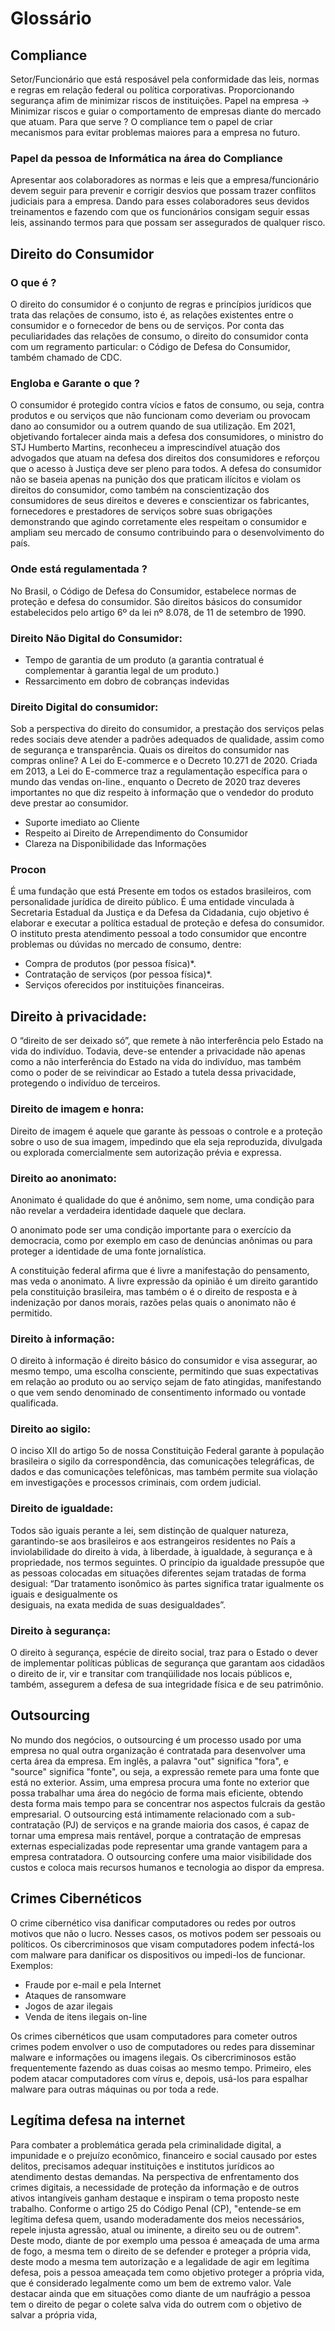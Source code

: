# Glossário

## Compliance
Setor/Funcionário que está resposável pela conformidade das leis, normas e regras em relação federal ou política corporativas.
Proporcionando segurança afim de minimizar riscos de instituições.
Papel na empresa -> Minimizar riscos e guiar o comportamento de empresas diante do mercado que atuam.
Para que serve ? O compliance tem o papel de criar mecanismos para evitar problemas maiores para a empresa no futuro.
### Papel da pessoa de Informática na área do Compliance
Apresentar aos colaboradores as normas e leis que a empresa/funcionário devem seguir para prevenir e corrigir desvios que possam trazer conflitos judiciais para a empresa. Dando para esses colaboradores seus devidos treinamentos e fazendo com que os funcionários consigam seguir essas leis, assinando termos para que possam ser assegurados de qualquer risco.


## Direito do Consumidor
### O que é  ?
O direito do consumidor é o conjunto de regras e princípios jurídicos que trata das relações de consumo, isto é, as relações existentes entre o consumidor e o fornecedor de bens ou de serviços. Por conta das peculiaridades das relações de consumo, o direito do consumidor conta com um regramento particular: o Código de Defesa do Consumidor, também chamado de CDC.
### Engloba e Garante o que ?
O consumidor é protegido contra vícios e fatos de consumo, ou seja, contra produtos e ou serviços que não funcionam como deveriam ou provocam dano ao consumidor ou a outrem quando de sua utilização. Em 2021, objetivando fortalecer ainda mais a defesa dos consumidores, o ministro do STJ Humberto Martins, reconheceu a imprescindível atuação dos advogados que atuam na defesa dos direitos dos consumidores e reforçou que o acesso à Justiça deve ser pleno para todos. A defesa do consumidor não se baseia apenas na punição dos que praticam ilícitos e violam os direitos do consumidor, como também na conscientização dos consumidores de seus direitos e deveres e conscientizar os fabricantes, fornecedores e prestadores de serviços sobre suas obrigações demonstrando que agindo corretamente eles respeitam o consumidor e ampliam seu mercado de consumo contribuindo para o desenvolvimento do país.
### Onde está regulamentada ?
No Brasil, o Código de Defesa do Consumidor, estabelece normas de proteção e defesa do consumidor. São direitos básicos do consumidor estabelecidos pelo artigo 6º da lei nº 8.078, de 11 de setembro de 1990.
### Direito Não Digital do Consumidor:
*  Tempo de garantia de um produto (a garantia contratual é complementar à garantia legal de um produto.)
*  Ressarcimento em dobro de cobranças indevidas
### Direito Digital do consumidor:
Sob a perspectiva do direito do consumidor, a prestação dos serviços pelas redes sociais deve atender a padrões adequados de qualidade, assim como de segurança e transparência. Quais os direitos do consumidor nas compras online? A Lei do E-commerce e o Decreto 10.271 de 2020. Criada em 2013, a Lei do E-commerce traz a regulamentação específica para o mundo das vendas on-line., enquanto o Decreto de 2020 traz deveres importantes no que diz respeito à informação que o vendedor do produto deve prestar ao consumidor.
* Suporte imediato ao Cliente
* Respeito ai Direito de Arrependimento do Consumidor
* Clareza na Disponibilidade das Informações
### Procon
É uma fundação que está Presente em todos os estados brasileiros, com personalidade jurídica de direito público. É uma entidade vinculada à Secretaria Estadual da Justiça e da Defesa da Cidadania, cujo objetivo é elaborar e executar a política estadual de proteção e defesa do consumidor. O instituto presta atendimento pessoal a todo consumidor que encontre problemas ou dúvidas no mercado de consumo, dentre:
* Compra de produtos (por pessoa física)*.
* Contratação de serviços (por pessoa física)*.
* Serviços oferecidos por instituições financeiras.

  
## Direito à privacidade:
  O “direito de ser deixado só”, que remete à não interferência pelo Estado na vida do indivíduo. Todavia, deve-se entender a privacidade não apenas como a não interferência do Estado na vida do indivíduo, mas também
  como o poder de se reivindicar ao Estado a tutela dessa privacidade, protegendo o indivíduo de terceiros.

### Direito de imagem e honra:
  Direito de imagem é aquele que garante às pessoas o controle e a proteção sobre o uso de sua imagem, impedindo que ela seja reproduzida, divulgada ou explorada comercialmente sem autorização prévia e expressa.

### Direito ao anonimato:
  Anonimato é qualidade do que é anônimo, sem nome, uma condição para não revelar a verdadeira identidade daquele que declara. 
  
  O anonimato pode ser uma condição importante para o exercício da democracia, como por exemplo em caso de denúncias anônimas ou para proteger a identidade de uma fonte jornalística.
  
  A constituição federal afirma que é livre a manifestação do pensamento, mas veda o anonimato. A livre expressão da opinião é um direito garantido pela constituição brasileira, mas também o é o direito de resposta e à 
  indenização por danos morais, razões pelas quais o anonimato não é permitido.

### Direito à informação:
  O direito à informação é direito básico do consumidor e visa assegurar, ao mesmo tempo, uma escolha consciente, permitindo que suas expectativas em relação ao produto ou ao serviço sejam de fato atingidas, 
  manifestando o que vem sendo denominado de consentimento informado ou vontade qualificada.


### Direito ao sigilo:
  O inciso XII do artigo 5o de nossa Constituição Federal garante à população brasileira o sigilo da correspondência, das comunicações telegráficas, de dados e das comunicações telefônicas, mas também permite sua 
  violação em investigações e processos criminais, com ordem judicial.


### Direito de igualdade:
  Todos são iguais perante a lei, sem distinção de qualquer natureza, garantindo-se aos brasileiros e aos estrangeiros residentes no País a inviolabilidade do direito à vida, à liberdade, à igualdade, à segurança e à 
  propriedade, nos termos seguintes.
  O princípio da igualdade pressupõe que as pessoas colocadas em situações diferentes sejam tratadas de forma desigual: “Dar tratamento isonômico às partes significa tratar igualmente os iguais e desigualmente os   
  desiguais, na exata medida de suas desigualdades”.


### Direito à segurança:
  O direito à segurança, espécie de direito social, traz para o Estado o dever de implementar políticas públicas de segurança que garantam aos cidadãos o direito de ir, vir e transitar com tranqüilidade nos locais 
  públicos e, também, assegurem a defesa de sua integridade física e de seu patrimônio.


## Outsourcing 
  No mundo dos negócios, o outsourcing é um processo usado por uma empresa no qual outra organização é contratada para desenvolver uma certa área da empresa. Em inglês, a palavra "out" significa "fora", e "source" significa "fonte", ou seja, a expressão remete para uma fonte que está no exterior. Assim, uma empresa procura uma fonte no exterior que possa trabalhar uma área do negócio de forma mais eficiente, obtendo desta forma mais tempo para se concentrar nos aspectos fulcrais da gestão empresarial. O outsourcing está intimamente relacionado com a sub-contratação (PJ) de serviços e na grande maioria dos casos, é capaz de tornar uma empresa mais rentável, porque a contratação de empresas externas especializadas pode representar uma grande vantagem para a empresa contratadora. O outsourcing confere uma maior visibilidade dos custos e coloca mais recursos humanos e tecnologia ao dispor da empresa.


## Crimes Cibernéticos
  O crime cibernético visa danificar computadores ou redes por outros motivos que não o lucro. Nesses casos, os motivos podem ser pessoais ou políticos. Os cibercriminosos que visam computadores podem infectá-los com malware para danificar os dispositivos ou impedi-los de funcionar.
  Exemplos:
  * Fraude por e-mail e pela Internet
  * Ataques de ransomware 
  * Jogos de azar ilegais
  * Venda de itens ilegais on-line
  
  
  Os crimes cibernéticos que usam computadores para cometer outros crimes podem envolver o uso de computadores ou redes para disseminar malware e informações ou imagens ilegais. Os cibercriminosos estão frequentemente fazendo as duas coisas ao mesmo tempo. Primeiro, eles podem atacar computadores com vírus e, depois, usá-los para espalhar malware para outras máquinas ou por toda a rede.


## Legítima defesa na internet
  Para combater a problemática gerada pela criminalidade digital, a impunidade e o prejuízo econômico, financeiro e social causado por estes delitos, precisamos adequar instituições e institutos jurídicos ao atendimento destas demandas. Na perspectiva de enfrentamento dos crimes digitais, a necessidade de proteção da informação e de outros ativos intangíveis ganham destaque e inspiram o tema proposto neste trabalho.
  Conforme o artigo 25 do Código Penal (CP), "entende-se em legítima defesa quem, usando moderadamente dos meios necessários, repele injusta agressão, atual ou iminente, a direito seu ou de outrem".
  Deste modo, diante de por exemplo uma pessoa é ameaçada de uma arma de fogo, a mesma tem o direito de se defender e proteger a própria vida, deste modo a mesma tem autorização e a legalidade de agir em legítima defesa, pois a pessoa ameaçada tem como objetivo proteger a própria vida, que é considerado legalmente como um bem de extremo valor. Vale destacar ainda que em situações como diante de um naufrágio a pessoa tem o direito de pegar o colete salva vida do outrem com o objetivo de salvar a própria vida,
